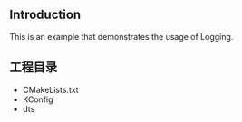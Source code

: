 ## Introduction
This is an example that demonstrates the usage of Logging.

## 工程目录

* CMakeLists.txt
* KConfig
* dts

